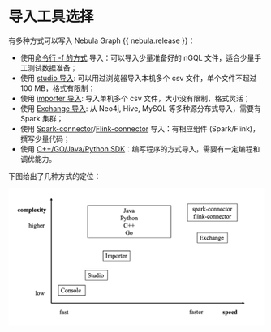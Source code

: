 # 导入工具选择

有多种方式可以写入 Nebula Graph {{ nebula.release }}：

- 使用[命令行 -f 的方式](../2.quick-start/3.connect-to-nebula-graph.md) 导入：可以导入少量准备好的 nGQL 文件，适合少量手工测试数据准备；
- 使用 [studio 导入](../nebula-studio/quick-start/st-ug-import-data.md): 可以用过浏览器导入本机多个 csv 文件，单个文件不超过 100 MB，格式有限制； 
- 使用 [importer 导入](../nebula-importer/use-importer.md): 导入单机多个 csv 文件，大小没有限制，格式灵活；
- 使用 [Exchange 导入](../nebula-exchange/about-exchange/ex-ug-what-is-exchange.md): 从 Neo4j, Hive, MySQL 等多种源分布式导入，需要有 Spark 集群；
- 使用 [Spark-connector](../nebula-spark-connector.md)/[Flink-connector](../nebula-flink-connector.md) 导入：有相应组件 (Spark/Flink)，撰写少量代码；
- 使用 [C++/GO/Java/Python SDK](../20.appendix/6.eco-tool-version.md)：编写程序的方式导入，需要有一定编程和调优能力。

下图给出了几种方式的定位：

 ![image](../images/write-choice.png)
